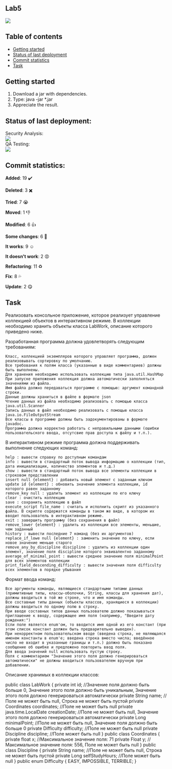 ## Lab5
<img src="https://www.usertesting.com/sites/default/files/inline-images/UXrocks.jpg">

## Table of contents

- [Getting started](#getting-started)
- [Status of last deployment](#status-of-last-deployment)
- [Commit statistics](#commit-statistics)
- [Task](#task)

## Getting started
1) Download a jar with dependencies.
2) Type: java -jar *.jar 
3) Appreciate the result.

## Status of last deployment:
Security Analysis:<br>
<img src="https://github.com/ulyanovskk/lab5/workflows/CodeQL/badge.svg"></br>
QA Testing:<br>
<img src="https://github.com/ulyanovskk/lab5/workflows/Testing/badge.svg"></br>

## Commit statistics:

**Added**: 19 :heavy_check_mark:

**Deleted**: 3 :heavy_multiplication_x:

**Tried**: 7 :sob:

**Moved**: 1 :-1:

**Modified**: 6 :+1:

**Some changes**: 6 :hankey:

**It works**: 9 :relaxed:

**It doesn't work**: 2 :rage:

**Refactoring**: 11 :recycle:

**Fix**: 8 :sweat_drops:

**Update**: 2 :yum:

## Task

Реализовать консольное приложение, которое реализует управление коллекцией объектов в интерактивном режиме. В коллекции необходимо хранить объекты класса LabWork, описание которого приведено ниже.

Разработанная программа должна удовлетворять следующим требованиям:

    Класс, коллекцией экземпляров которого управляет программа, должен реализовывать сортировку по умолчанию.
    Все требования к полям класса (указанные в виде комментариев) должны быть выполнены.
    Для хранения необходимо использовать коллекцию типа java.util.HashMap
    При запуске приложения коллекция должна автоматически заполняться значениями из файла.
    Имя файла должно передаваться программе с помощью: аргумент командной строки.
    Данные должны храниться в файле в формате json
    Чтение данных из файла необходимо реализовать с помощью класса java.util.Scanner
    Запись данных в файл необходимо реализовать с помощью класса java.io.FileOutputStream
    Все классы в программе должны быть задокументированы в формате javadoc.
    Программа должна корректно работать с неправильными данными (ошибки пользовательского ввода, отсутсвие прав доступа к файлу и т.п.).

В интерактивном режиме программа должна поддерживать выполнение следующих команд:

    help : вывести справку по доступным командам
    info : вывести в стандартный поток вывода информацию о коллекции (тип, дата инициализации, количество элементов и т.д.)
    show : вывести в стандартный поток вывода все элементы коллекции в строковом представлении
    insert null {element} : добавить новый элемент с заданным ключом
    update id {element} : обновить значение элемента коллекции, id которого равен заданному
    remove_key null : удалить элемент из коллекции по его ключу
    clear : очистить коллекцию
    save : сохранить коллекцию в файл
    execute_script file_name : считать и исполнить скрипт из указанного файла. В скрипте содержатся команды в таком же виде, в котором их вводит пользователь в интерактивном режиме.
    exit : завершить программу (без сохранения в файл)
    remove_lower {element} : удалить из коллекции все элементы, меньшие, чем заданный
    history : вывести последние 7 команд (без их аргументов)
    replace_if_lowe null {element} : заменить значение по ключу, если новое значение меньше старого
    remove_any_by_discipline discipline : удалить из коллекции один элемент, значение поля discipline которого эквивалентно заданному
    average_of_minimal_point : вывести среднее значение поля minimalPoint для всех элементов коллекции
    print_field_descending_difficulty : вывести значения поля difficulty всех элементов в порядке убывания

Формат ввода команд:

    Все аргументы команды, являющиеся стандартными типами данных (примитивные типы, классы-оболочки, String, классы для хранения дат), должны вводиться в той же строке, что и имя команды.
    Все составные типы данных (объекты классов, хранящиеся в коллекции) должны вводиться по одному полю в строку.
    При вводе составных типов данных пользователю должно показываться приглашение к вводу, содержащее имя поля (например, "Введите дату рождения:")
    Если поле является enum'ом, то вводится имя одной из его констант (при этом список констант должен быть предварительно выведен).
    При некорректном пользовательском вводе (введена строка, не являющаяся именем константы в enum'е; введена строка вместо числа; введённое число не входит в указанные границы и т.п.) должно быть показано сообщение об ошибке и предложено повторить ввод поля.
    Для ввода значений null использовать пустую строку.
    Поля с комментарием "Значение этого поля должно генерироваться автоматически" не должны вводиться пользователем вручную при добавлении.

Описание хранимых в коллекции классов:

public class LabWork {
private int id; //Значение поля должно быть больше 0, Значение этого поля должно быть уникальным, Значение этого поля должно генерироваться автоматически
private String name; //Поле не может быть null, Строка не может быть пустой
private Coordinates coordinates; //Поле не может быть null
private java.time.LocalDate creationDate; //Поле не может быть null, Значение этого поля должно генерироваться автоматически
private Long minimalPoint; //Поле не может быть null, Значение поля должно быть больше 0
private Difficulty difficulty; //Поле не может быть null
private Discipline discipline; //Поле может быть null
}
public class Coordinates {
private float x; //Максимальное значение поля: 71
private Float y; //Максимальное значение поля: 556, Поле не может быть null
}
public class Discipline {
private String name; //Поле не может быть null, Строка не может быть пустой
private Long selfStudyHours; //Поле может быть null
}
public enum Difficulty {
EASY,
IMPOSSIBLE,
TERRIBLE;
}

